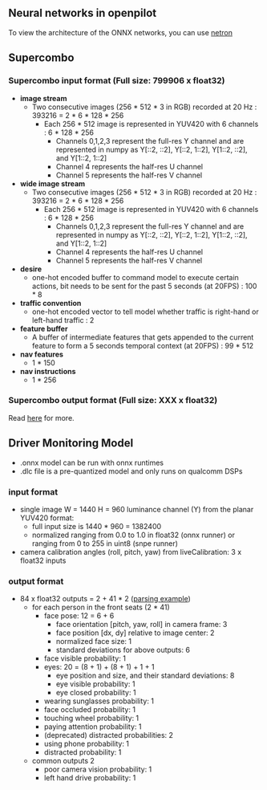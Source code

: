 ## Neural networks in openpilot
To view the architecture of the ONNX networks, you can use [netron](https://netron.app/)

## Supercombo
### Supercombo input format (Full size: 799906 x float32)
* **image stream**
  * Two consecutive images (256 * 512 * 3 in RGB) recorded at 20 Hz : 393216 = 2 * 6 * 128 * 256
    * Each 256 * 512 image is represented in YUV420 with 6 channels : 6 * 128 * 256
      * Channels 0,1,2,3 represent the full-res Y channel and are represented in numpy as Y[::2, ::2], Y[::2, 1::2], Y[1::2, ::2], and Y[1::2, 1::2]
      * Channel 4 represents the half-res U channel
      * Channel 5 represents the half-res V channel
* **wide image stream**
  * Two consecutive images (256 * 512 * 3 in RGB) recorded at 20 Hz : 393216 = 2 * 6 * 128 * 256
    * Each 256 * 512 image is represented in YUV420 with 6 channels : 6 * 128 * 256
      * Channels 0,1,2,3 represent the full-res Y channel and are represented in numpy as Y[::2, ::2], Y[::2, 1::2], Y[1::2, ::2], and Y[1::2, 1::2]
      * Channel 4 represents the half-res U channel
      * Channel 5 represents the half-res V channel
* **desire**
  * one-hot encoded buffer to command model to execute certain actions, bit needs to be sent for the past 5 seconds (at 20FPS) : 100 * 8
* **traffic convention**
  * one-hot encoded vector to tell model whether traffic is right-hand or left-hand traffic : 2
* **feature buffer**
  * A buffer of intermediate features that gets appended to the current feature to form a 5 seconds temporal context (at 20FPS) : 99 * 512
* **nav features**
  * 1 * 150
* **nav instructions**
  * 1 * 256


### Supercombo output format (Full size: XXX x float32)
Read [here](https://github.com/commaai/openpilot/blob/90af436a121164a51da9fa48d093c29f738adf6a/selfdrive/modeld/models/driving.h#L236) for more.


## Driver Monitoring Model
* .onnx model can be run with onnx runtimes
* .dlc file is a pre-quantized model and only runs on qualcomm DSPs

### input format
* single image W = 1440 H = 960 luminance channel (Y) from the planar YUV420 format:
  * full input size is 1440 * 960 = 1382400
  * normalized ranging from 0.0 to 1.0 in float32 (onnx runner) or ranging from 0 to 255 in uint8 (snpe runner)
* camera calibration angles (roll, pitch, yaw) from liveCalibration: 3 x float32 inputs

### output format
* 84 x float32 outputs = 2 + 41 * 2 ([parsing example](https://github.com/commaai/openpilot/blob/22ce4e17ba0d3bfcf37f8255a4dd1dc683fe0c38/selfdrive/modeld/models/dmonitoring.cc#L33))
  * for each person in the front seats (2 * 41)
    * face pose: 12 = 6 + 6
      * face orientation [pitch, yaw, roll] in camera frame: 3
      * face position [dx, dy] relative to image center: 2
      * normalized face size: 1
      * standard deviations for above outputs: 6
    * face visible probability: 1
    * eyes: 20 = (8 + 1) + (8 + 1) + 1 + 1
      * eye position and size, and their standard deviations: 8
      * eye visible probability: 1
      * eye closed probability: 1
    * wearing sunglasses probability: 1
    * face occluded probability: 1
    * touching wheel probability: 1
    * paying attention probability: 1
    * (deprecated) distracted probabilities: 2
    * using phone probability: 1
    * distracted probability: 1
  * common outputs 2
    * poor camera vision probability: 1
    * left hand drive probability: 1
